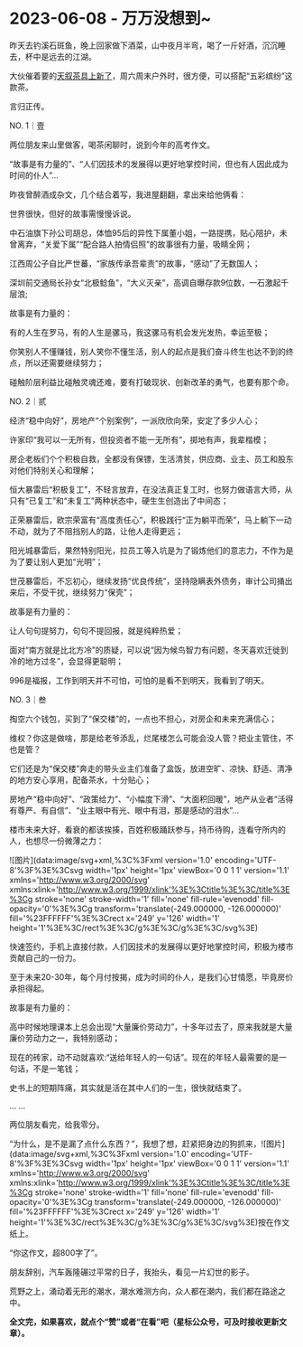 # 2023-06-08 - 万万没想到~

昨天去钓溪石斑鱼，晚上回家做下酒菜，山中夜月半弯，喝了一斤好酒，沉沉睡去，杯中是远去的江湖。

大伙催着要的[天叙茶具上新了](http://mp.weixin.qq.com/s?__biz=Mzg2MTg2OTYzNQ==&mid=2247483788&idx=1&sn=b2401d8bb258fb218229f6ac700ae95b&chksm=ce11c2a0f9664bb613e3ea01db04e9d7a61d637c914e9038baabb3b78a45e6b198d616d3dc05&scene=21#wechat_redirect)，周六周末户外时，很方便，可以搭配“五彩缤纷”这款茶。

言归正传。

NO. 1｜壹

两位朋友来山里做客，喝茶闲聊时，说到今年的高考作文。

“故事是有力量的”、“人们因技术的发展得以更好地掌控时间，但也有人因此成为时间的仆人”...

昨夜曾醉酒成杂文，几个结合着写，我进屋翻翻，拿出来给他俩看：

世界很快，但好的故事需慢慢诉说。

中石油旗下孙公司胡总，体恤95后的异性下属董小姐，一路提携，贴心陪护，未曾离弃，“关爱下属”“配合路人拍情侣照”的故事很有力量，吸睛全网；

江西周公子自比严世蕃，“家族传承吾辈责”的故事，“感动”了无数国人；

深圳前交通局长孙女“北极鲶鱼”，“大义灭亲”，高调自曝存款9位数，一石激起千层浪;

故事是有力量的：

有的人生在罗马，有的人生是骡马，我这骡马有机会发光发热，幸运至极；

你笑别人不懂赚钱，别人笑你不懂生活，别人的起点是我们奋斗终生也达不到的终点，所以还需要继续努力；

碰触阶层利益比碰触灵魂还难，要有打破现状、创新改革的勇气，也要有那个命。

NO. 2｜贰

经济“稳中向好”，房地产“个别案例”，一派欣欣向荣，安定了多少人心；

许家印“我可以一无所有，但投资者不能一无所有”，掷地有声，我辈楷模；

房企老板们个个积极自救，全都没有保镖，生活清贫，供应商、业主、员工和股东对他们特别关心和理解；

恒大暴雷后“积极复工”，不轻言放弃，在没法真正复工时，也努力做语言大师，从只有“已复工”和“未复工”两种状态中，硬生生创造出了中间态；

正荣暴雷后，欧宗荣富有“高度责任心”，积极践行“正为躺平而荣”，马上躺下一动不动，就为了不阻挡别人的路，让他人走得更远；

阳光城暴雷后，果然特别阳光，拉员工等入坑是为了锻炼他们的意志力，不作为是为了要让别人更加“光明”；

世茂暴雷后，不忘初心，继续发扬“优良传统”，坚持隐瞒表外债务，审计公司捅出来后，不受干扰，继续努力“保壳”；

故事是有力量的：

让人句句提努力，句句不提回报，就是纯粹热爱；

面对“南方就是比北方冷”的质疑，可以说“因为候鸟智力有问题，冬天喜欢迁徙到冷的地方过冬”，会显得更聪明；

996是福报，工作到明天并不可怕，可怕的是看不到明天，我看到了明天。

NO. 3｜叁

掏空六个钱包，买到了“保交楼”的，一点也不担心，对房企和未来充满信心；

维权？你这是做啥，那是给老爷添乱，烂尾楼怎么可能会没人管？把业主管住，不也是管？

它们还是为“保交楼”奔走的带头业主们准备了盒饭，放进空旷、凉快、舒适、清净的地方安心享用，配备茶水，十分贴心；

房地产“稳中向好”、“政策给力”、“小幅度下滑”、“大面积回暖”，地产从业者“活得有尊严、有自信”、“业主眼中有光、眼中有泪，那是感动的泪水”...

楼市未来大好，看衰的都该挨揍，百姓积极踊跃参与，持币待购，连看守所内的人，也想尽一份微薄之力：

![图片](data:image/svg+xml,%3C%3Fxml version='1.0' encoding='UTF-8'%3F%3E%3Csvg width='1px' height='1px' viewBox='0 0 1 1' version='1.1' xmlns='http://www.w3.org/2000/svg' xmlns:xlink='http://www.w3.org/1999/xlink'%3E%3Ctitle%3E%3C/title%3E%3Cg stroke='none' stroke-width='1' fill='none' fill-rule='evenodd' fill-opacity='0'%3E%3Cg transform='translate(-249.000000, -126.000000)' fill='%23FFFFFF'%3E%3Crect x='249' y='126' width='1' height='1'%3E%3C/rect%3E%3C/g%3E%3C/g%3E%3C/svg%3E)

快速签约，手机上直接付款，人们因技术的发展得以更好地掌控时间，积极为楼市贡献自己的一份力。

至于未来20-30年，每个月付按揭，成为时间的仆人，是我们心甘情愿，毕竟房价承担得起。

故事是有力量的：

高中时候地理课本上总会出现“大量廉价劳动力”，十多年过去了，原来我就是大量廉价劳动力之一，我特别感动；

现在的砖家，动不动就喜欢:“送给年轻人的一句话”。现在的年轻人最需要的是一句话，不是一笔钱；

史书上的短期阵痛，其实就是活在其中人们的一生，很快就结束了。

... ...

两位朋友看完，给我零分。

“为什么，是不是漏了点什么东西？”，我想了想，赶紧把身边的狗抓来，![图片](data:image/svg+xml,%3C%3Fxml version='1.0' encoding='UTF-8'%3F%3E%3Csvg width='1px' height='1px' viewBox='0 0 1 1' version='1.1' xmlns='http://www.w3.org/2000/svg' xmlns:xlink='http://www.w3.org/1999/xlink'%3E%3Ctitle%3E%3C/title%3E%3Cg stroke='none' stroke-width='1' fill='none' fill-rule='evenodd' fill-opacity='0'%3E%3Cg transform='translate(-249.000000, -126.000000)' fill='%23FFFFFF'%3E%3Crect x='249' y='126' width='1' height='1'%3E%3C/rect%3E%3C/g%3E%3C/g%3E%3C/svg%3E)按在作文纸上。

“你这作文，超800字了”。

朋友辞别，汽车轰隆碾过平常的日子，我抬头，看见一片幻世的影子。

荒野之上，涌动着无形的潮水，潮水难测方向，众人都在潮内，我们都在路途之中。

**全文完，如果喜欢，就点个“赞”或者“在看”吧（星标公众号，可及时接收更新文章）。**